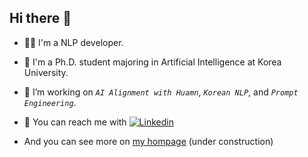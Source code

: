 ## Hi there 👋
- 🧑‍💻 I'm a NLP developer.
- 🌱 I'm a Ph.D. student majoring in Artificial Intelligence at Korea University.
- 🔭 I’m working on <code>_AI Alignment with Huamn_</code>, <code>_Korean NLP_</code>, and <code>_Prompt Engineering_</code>.
- 💬 You can reach me with [![Linkedin][linkedin-shield]][linkedin-url]

- And you can see more on [my hompage](https://sungho3268.github.io/) (under construction)

[linkedin-shield]: https://img.shields.io/badge/linkedin-%230077B5.svg
[linkedin-url]: https://www.linkedin.com/in/sungho-kim-9b5247151/

<!--
**SungHo3268/SungHo3268** is a ✨ _special_ ✨ repository because its `README.md` (this file) appears on your GitHub profile.

Here are some ideas to get you started:

- 🔭 I’m currently working on ...
- 🌱 I’m currently learning ...
- 👯 I’m looking to collaborate on ...
- 🤔 I’m looking for help with ...
- 💬 Ask me about ...
- 📫 How to reach me: ...
- 😄 Pronouns: ...
- ⚡ Fun fact: ...
-->
